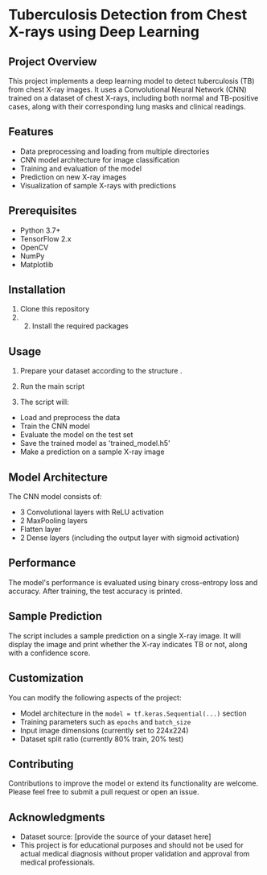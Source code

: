 # Tuberculosis Detection from Chest X-rays using Deep Learning

## Project Overview

This project implements a deep learning model to detect tuberculosis (TB) from chest X-ray images. It uses a Convolutional Neural Network (CNN) trained on a dataset of chest X-rays, including both normal and TB-positive cases, along with their corresponding lung masks and clinical readings.

## Features

- Data preprocessing and loading from multiple directories
- CNN model architecture for image classification
- Training and evaluation of the model
- Prediction on new X-ray images
- Visualization of sample X-rays with predictions

## Prerequisites

- Python 3.7+
- TensorFlow 2.x
- OpenCV
- NumPy
- Matplotlib

## Installation

1. Clone this repository
2. 2. Install the required packages

## Usage

1. Prepare your dataset according to the structure .

2. Run the main script
3. The script will:
- Load and preprocess the data
- Train the CNN model
- Evaluate the model on the test set
- Save the trained model as 'trained_model.h5'
- Make a prediction on a sample X-ray image

## Model Architecture

The CNN model consists of:
- 3 Convolutional layers with ReLU activation
- 2 MaxPooling layers
- Flatten layer
- 2 Dense layers (including the output layer with sigmoid activation)

## Performance

The model's performance is evaluated using binary cross-entropy loss and accuracy. After training, the test accuracy is printed.

## Sample Prediction

The script includes a sample prediction on a single X-ray image. It will display the image and print whether the X-ray indicates TB or not, along with a confidence score.

## Customization

You can modify the following aspects of the project:
- Model architecture in the `model = tf.keras.Sequential(...)` section
- Training parameters such as `epochs` and `batch_size`
- Input image dimensions (currently set to 224x224)
- Dataset split ratio (currently 80% train, 20% test)

## Contributing

Contributions to improve the model or extend its functionality are welcome. Please feel free to submit a pull request or open an issue.


## Acknowledgments

- Dataset source: [provide the source of your dataset here]
- This project is for educational purposes and should not be used for actual medical diagnosis without proper validation and approval from medical professionals.
